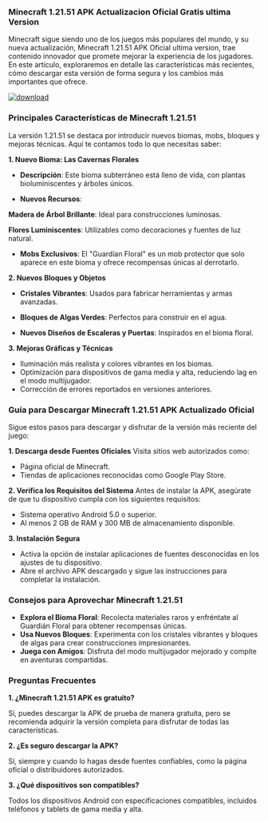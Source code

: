 ### Minecraft 1.21.51 APK Actualizacion Oficial Gratis ultima Version

Minecraft sigue siendo uno de los juegos más populares del mundo, y su nueva actualización, Minecraft 1.21.51 APK Oficial ultima version, trae contenido innovador que promete mejorar la experiencia de los jugadores. En este artículo, exploraremos en detalle las características más recientes, cómo descargar esta versión de forma segura y los cambios más importantes que ofrece.

[![download](https://github.com/user-attachments/assets/fd87cf06-595c-4c09-ab85-befc3ac5f5c9)](https://apktoca.com/minecraft-apk)

### Principales Características de Minecraft 1.21.51
La versión 1.21.51 se destaca por introducir nuevos biomas, mobs, bloques y mejoras técnicas. Aquí te contamos todo lo que necesitas saber:

**1. Nuevo Bioma: Las Cavernas Florales**

- **Descripción**: Este bioma subterráneo está lleno de vida, con plantas bioluminiscentes y árboles únicos.

- **Nuevos Recursos**:

**Madera de Árbol Brillante**: Ideal para construcciones luminosas.

**Flores Luminiscentes**: Utilizables como decoraciones y fuentes de luz natural.

- **Mobs Exclusivos**: El "Guardían Floral" es un mob protector que solo aparece en este bioma y ofrece recompensas únicas al derrotarlo.

**2. Nuevos Bloques y Objetos**

- **Cristales Vibrantes**: Usados para fabricar herramientas y armas avanzadas.

- **Bloques de Algas Verdes**: Perfectos para construir en el agua.

- **Nuevos Diseños de Escaleras y Puertas**: Inspirados en el bioma floral.

**3. Mejoras Gráficas y Técnicas**

- Iluminación más realista y colores vibrantes en los biomas.
- Optimización para dispositivos de gama media y alta, reduciendo lag en el modo multijugador.
- Corrección de errores reportados en versiones anteriores.

### Guía para Descargar Minecraft 1.21.51 APK Actualizado Oficial
Sigue estos pasos para descargar y disfrutar de la versión más reciente del juego:

**1. Descarga desde Fuentes Oficiales**
Visita sitios web autorizados como:

- Página oficial de Minecraft.
- Tiendas de aplicaciones reconocidas como Google Play Store.

**2. Verifica los Requisitos del Sistema**
Antes de instalar la APK, asegúrate de que tu dispositivo cumpla con los siguientes requisitos:

- Sistema operativo Android 5.0 o superior.
- Al menos 2 GB de RAM y 300 MB de almacenamiento disponible.

**3. Instalación Segura**

- Activa la opción de instalar aplicaciones de fuentes desconocidas en los ajustes de tu dispositivo.
- Abre el archivo APK descargado y sigue las instrucciones para completar la instalación.

### Consejos para Aprovechar Minecraft 1.21.51

- **Explora el Bioma Floral**: Recolecta materiales raros y enfréntate al Guardián Floral para obtener recompensas únicas.
- **Usa Nuevos Bloques**: Experimenta con los cristales vibrantes y bloques de algas para crear construcciones impresionantes.
- **Juega con Amigos**: Disfruta del modo multijugador mejorado y compite en aventuras compartidas.

### Preguntas Frecuentes

**1. ¿Minecraft 1.21.51 APK es gratuito?**

Sí, puedes descargar la APK de prueba de manera gratuita, pero se recomienda adquirir la versión completa para disfrutar de todas las características.

**2. ¿Es seguro descargar la APK?**

Sí, siempre y cuando lo hagas desde fuentes confiables, como la página oficial o distribuidores autorizados.

**3. ¿Qué dispositivos son compatibles?**

Todos los dispositivos Android con especificaciones compatibles, incluidos teléfonos y tablets de gama media y alta.

